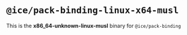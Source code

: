 # `@ice/pack-binding-linux-x64-musl`

This is the **x86_64-unknown-linux-musl** binary for `@ice/pack-binding`
